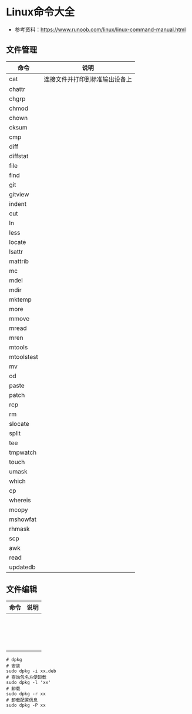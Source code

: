 # Linux命令大全
- 参考资料：https://www.runoob.com/linux/linux-command-manual.html
## 文件管理
|命令|说明|
|---|---|
|cat|连接文件并打印到标准输出设备上|
|chattr||
|chgrp||
|chmod||
|chown||
|cksum||
|cmp||
|diff||
|diffstat||
|file||
|find||
|git||
|gitview||
|indent||
|cut||
|ln||
|less||
|locate||
|lsattr||
|mattrib||
|mc||
|mdel||
|mdir||
|mktemp||
|more||
|mmove||
|mread||
|mren||
|mtools||
|mtoolstest||
|mv||
|od||
|paste||
|patch||
|rcp||
|rm||
|slocate||
|split||
|tee||
|tmpwatch||
|touch||
|umask||
|which||
|cp||
|whereis||
|mcopy||
|mshowfat||
|rhmask||
|scp||
|awk||
|read||
|updatedb||
## 文件编辑
|命令|说明|
|---|---|
|||
|||
|||
|||
|||
|||
|||
|||
|||
|||
|||
|||
|||
|||
|||
|||
|||

```shell
# dpkg
# 安装
sudo dpkg -i xx.deb
# 查询包名方便卸载
sudo dpkg -l 'xx'
# 卸载
sudo dpkg -r xx
# 卸载配置信息
sudo dpkg -P xx
```
